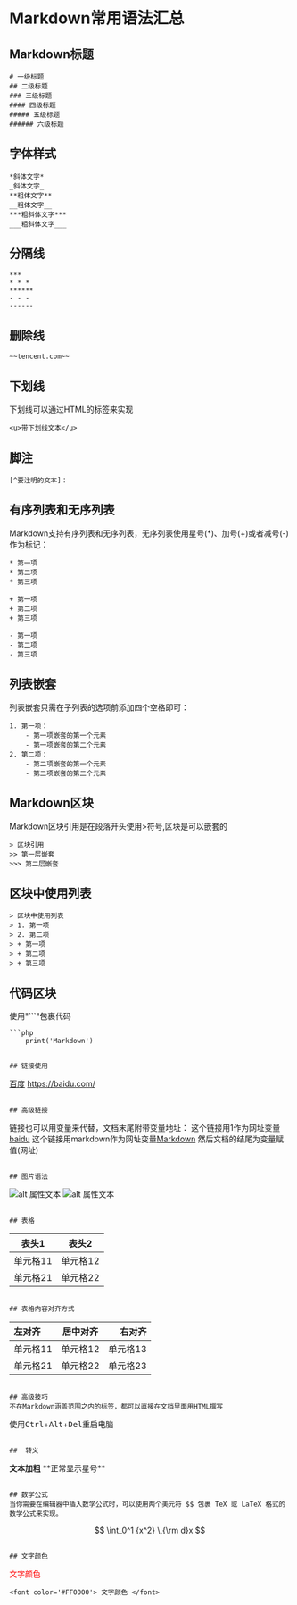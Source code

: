 # Markdown常用语法汇总

## Markdown标题
```
# 一级标题
## 二级标题
### 三级标题
#### 四级标题
##### 五级标题
###### 六级标题
```

## 字体样式
```
*斜体文字*
_斜体文字_
**粗体文字**
__粗体文字__
***粗斜体文字***
___粗斜体文字___
```

## 分隔线
```
***
* * *
******
- - -
------
```

## 删除线
```
~~tencent.com~~
```

## 下划线
下划线可以通过HTML的标签来实现
```
<u>带下划线文本</u>
```

## 脚注
```
[^要注明的文本]：
```

## 有序列表和无序列表
Markdown支持有序列表和无序列表，无序列表使用星号(*)、加号(+)或者减号(-)作为标记：
```
* 第一项
* 第二项
* 第三项

+ 第一项
+ 第二项
+ 第三项

- 第一项
- 第二项
- 第三项
```

## 列表嵌套
列表嵌套只需在子列表的选项前添加四个空格即可：
```
1. 第一项：
    - 第一项嵌套的第一个元素
    - 第一项嵌套的第二个元素
2. 第二项：
    - 第二项嵌套的第一个元素
    - 第二项嵌套的第二个元素
```


## Markdown区块
Markdown区块引用是在段落开头使用>符号,区块是可以嵌套的
```
> 区块引用
>> 第一层嵌套
>>> 第二层嵌套
```

##  区块中使用列表
```
> 区块中使用列表
> 1. 第一项
> 2. 第二项
> + 第一项
> + 第二项
> + 第三项
```

## 代码区块
使用"```"包裹代码
```
```php
    print('Markdown')
```
```

## 链接使用
```
[百度](https://baidu.com)
<https://baidu.com/>
```

## 高级链接
```
链接也可以用变量来代替，文档末尾附带变量地址：
这个链接用1作为网址变量[baidu][1]
这个链接用markdown作为网址变量[Markdown][markdown]
然后文档的结尾为变量赋值(网址)

[1]: http://www.baidu.com
[markdown]: http://www.markdown.com
```

## 图片语法
```
![alt 属性文本](图片地址)
![alt 属性文本](图片地址 "可选标题")
```

## 表格
```
|表头1|表头2|
|----|----|
|单元格11|单元格12|
|单元格21|单元格22|
```

## 表格内容对齐方式
```
|左对齐|居中对齐|右对齐|
|:----|:----:|----:|
|单元格11|单元格12|单元格13|
|单元格21|单元格22|单元格23|
```

## 高级技巧
不在Markdown涵盖范围之内的标签，都可以直接在文档里面用HTML撰写

```
使用<kbd>Ctrl</kbd>+<kbd>Alt</kbd>+<kbd>Del</kbd>重启电脑
```

##  转义
```
**文本加粗**
\*\*正常显示星号\*\*
```

## 数学公式
当你需要在编辑器中插入数学公式时，可以使用两个美元符 $$ 包裹 TeX 或 LaTeX 格式的数学公式来实现。
```
$$
\int_0^1 {x^2} \,{\rm d}x
$$
```

## 文字颜色
```
<font color='#FF0000'> 文字颜色 </font> 
```
<font color='#FF0000'> 文字颜色 </font> 
